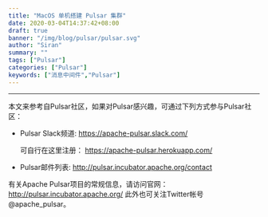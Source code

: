 ```yaml
---
title: "MacOS 单机搭建 Pulsar 集群"
date: 2020-03-04T14:37:42+08:00
draft: true
banner: "/img/blog/pulsar/pulsar.svg"
author: "Siran"
summary: ""
tags: ["Pulsar"]
categories: ["Pulsar"]
keywords: ["消息中间件","Pulsar"]
---
```


****
本文来参考自Pulsar社区，如果对Pulsar感兴趣，可通过下列方式参与Pulsar社区：

- Pulsar Slack频道: 
  https://apache-pulsar.slack.com/
  
  可自行在这里注册：
  https://apache-pulsar.herokuapp.com/

- Pulsar邮件列表: http://pulsar.incubator.apache.org/contact



有关Apache Pulsar项目的常规信息，请访问官网：
http://pulsar.incubator.apache.org/
此外也可关注Twitter帐号@apache_pulsar。

